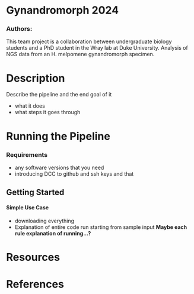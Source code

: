 # Gynandromorph 2024
### Authors: 
This team project is a collaboration between undergraduate biology students and a PhD student in the Wray lab at Duke University. 
Analysis of NGS data from an H. melpomene gynandromorph specimen. 

# Description
Describe the pipeline and the end goal of it 
- what it does
- what steps it goes through 

# Running the Pipeline
### Requirements
- any software versions that you need
- introducing DCC to github and ssh keys and that 
## Getting Started
#### Simple Use Case
- downloading everything
- Explanation of entire code run starting from sample input
**Maybe each rule explanation of running...?**

# Resources

# References